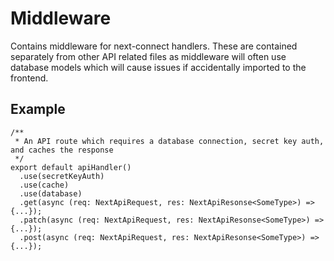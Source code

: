 # Middleware

Contains middleware for next-connect handlers. These are contained separately from other API related files as middleware will often use database models which will cause issues if accidentally imported to the frontend.

## Example

```tsx
/**
 * An API route which requires a database connection, secret key auth, and caches the response
 */
export default apiHandler()
  .use(secretKeyAuth)
  .use(cache)
  .use(database)
  .get(async (req: NextApiRequest, res: NextApiResonse<SomeType>) => {...});
  .patch(async (req: NextApiRequest, res: NextApiResonse<SomeType>) => {...});
  .post(async (req: NextApiRequest, res: NextApiResonse<SomeType>) => {...});
```

